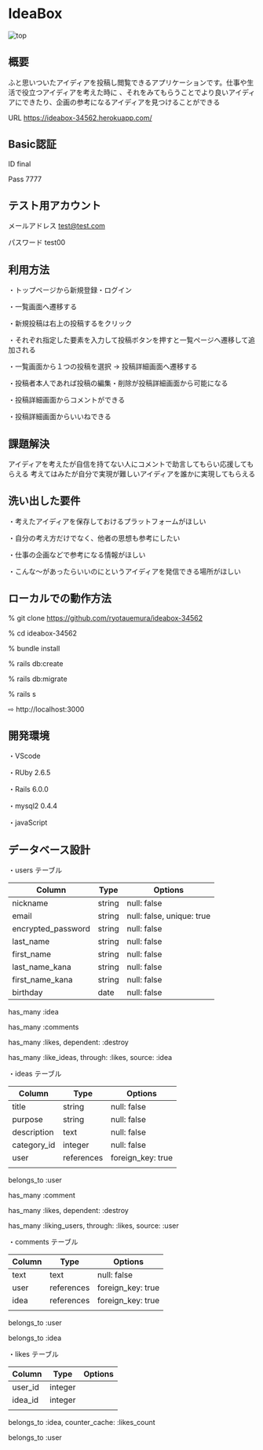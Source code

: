 # IdeaBox

![top](https://gyazo.com/3817e1540354d09103b001ef11621693"top")

## 概要

ふと思いついたアイディアを投稿し閲覧できるアプリケーションです。仕事や生活で役立つアイディアを考えた時に
、それをみてもらうことでより良いアイディアにできたり、企画の参考になるアイディアを見つけることができる

 URL  https://ideabox-34562.herokuapp.com/

## Basic認証     
  ID    final

  Pass  7777

## テスト用アカウント  
  メールアドレス  test@test.com

  パスワード     test00

## 利用方法

・トップページから新規登録・ログイン

・一覧画面へ遷移する

・新規投稿は右上の投稿するをクリック

・それぞれ指定した要素を入力して投稿ボタンを押すと一覧ページへ遷移して追加される

・一覧画面から１つの投稿を選択 → 投稿詳細画面へ遷移する

・投稿者本人であれば投稿の編集・削除が投稿詳細画面から可能になる

・投稿詳細画面からコメントができる

・投稿詳細画面からいいねできる

## 課題解決

アイディアを考えたが自信を持てない人にコメントで助言してもらい応援してもらえる
考えてはみたが自分で実現が難しいアイディアを誰かに実現してもらえる

## 洗い出した要件

・考えたアイディアを保存しておけるプラットフォームがほしい

・自分の考え方だけでなく、他者の思想も参考にしたい

・仕事の企画などで参考になる情報がほしい

・こんな〜があったらいいのにというアイディアを発信できる場所がほしい

## ローカルでの動作方法

% git clone https://github.com/ryotauemura/ideabox-34562

% cd ideabox-34562

% bundle install

% rails db:create

% rails db:migrate

% rails s

 ⇨ http://localhost:3000

 ## 開発環境

・VScode

・RUby 2.6.5

・Rails 6.0.0

・mysql2 0.4.4

・javaScript 

## データベース設計

・users テーブル

| Column             | Type       | Options                   |
| ------------------ | ---------- | ------------------------- |
| nickname           | string     | null: false               |
| email              | string     | null: false, unique: true |
| encrypted_password | string     | null: false               |
| last_name          | string     | null: false               |
| first_name         | string     | null: false               |
| last_name_kana     | string     | null: false               |
| first_name_kana    | string     | null: false               |
| birthday           | date       | null: false               |

has_many :idea

has_many :comments

has_many :likes, dependent: :destroy

has_many :like_ideas, through: :likes, source: :idea

・ideas テーブル

| Column              | Type        | Options           |
| ------------------- | ----------- | ----------------- |
| title               | string      | null: false       |
| purpose             | string      | null: false       | 
| description         | text        | null: false       |
| category_id         | integer     | null: false       |
| user                | references  | foreign_key: true |
|                     |             |                   |

belongs_to :user

has_many   :comment

has_many :likes, dependent: :destroy

has_many :liking_users, through: :likes, source: :user

・comments テーブル

| Column              | Type        | Options           |
| ------------------- | ----------- | ----------------- |
| text                | text        | null: false       |
| user                | references  | foreign_key: true |
| idea                | references  | foreign_key: true |
|                     |             |                   |

belongs_to :user

belongs_to :idea

・likes テーブル

| Column              | Type        | Options           |
| ------------------- | ----------- | ----------------- |
| user_id             | integer     |                   |
| idea_id             | integer  |                   |
|                     |             |                   |

belongs_to :idea, counter_cache: :likes_count

belongs_to :user

